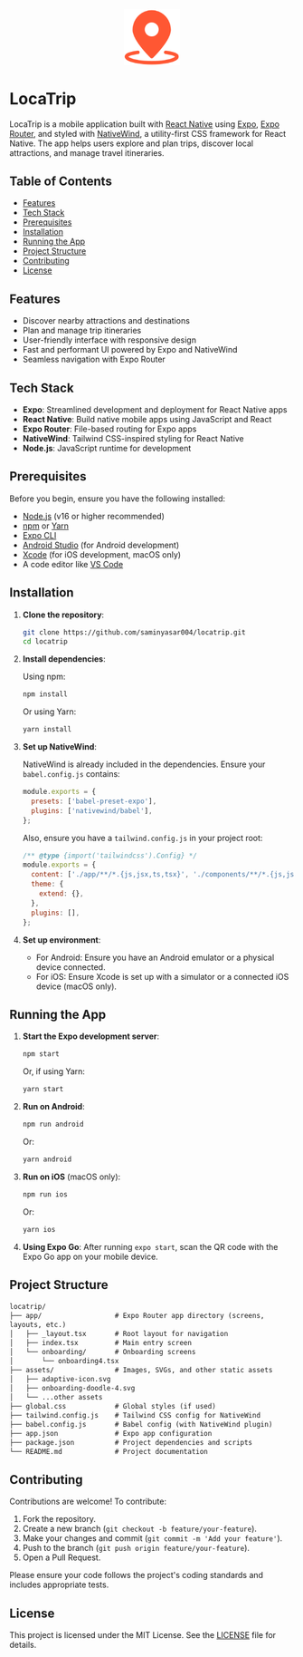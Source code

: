 <div align="center">
  <img src="./assets/locatrip.svg" alt="LocaTrip Logo" width="100"/>
</div>

# LocaTrip

LocaTrip is a mobile application built with [React Native](https://reactnative.dev/) using [Expo](https://expo.dev/), [Expo Router](https://expo.github.io/router/), and styled with [NativeWind](https://www.nativewind.dev/), a utility-first CSS framework for React Native. The app helps users explore and plan trips, discover local attractions, and manage travel itineraries.

## Table of Contents

- [Features](#features)
- [Tech Stack](#tech-stack)
- [Prerequisites](#prerequisites)
- [Installation](#installation)
- [Running the App](#running-the-app)
- [Project Structure](#project-structure)
- [Contributing](#contributing)
- [License](#license)

## Features

- Discover nearby attractions and destinations
- Plan and manage trip itineraries
- User-friendly interface with responsive design
- Fast and performant UI powered by Expo and NativeWind
- Seamless navigation with Expo Router

## Tech Stack

- **Expo**: Streamlined development and deployment for React Native apps
- **React Native**: Build native mobile apps using JavaScript and React
- **Expo Router**: File-based routing for Expo apps
- **NativeWind**: Tailwind CSS-inspired styling for React Native
- **Node.js**: JavaScript runtime for development

## Prerequisites

Before you begin, ensure you have the following installed:

- [Node.js](https://nodejs.org/) (v16 or higher recommended)
- [npm](https://www.npmjs.com/) or [Yarn](https://yarnpkg.com/)
- [Expo CLI](https://docs.expo.dev/get-started/installation/)
- [Android Studio](https://developer.android.com/studio) (for Android development)
- [Xcode](https://developer.apple.com/xcode/) (for iOS development, macOS only)
- A code editor like [VS Code](https://code.visualstudio.com/)

## Installation

1. **Clone the repository**:

   ```bash
   git clone https://github.com/saminyasar004/locatrip.git
   cd locatrip
   ```

2. **Install dependencies**:

   Using npm:

   ```bash
   npm install
   ```

   Or using Yarn:

   ```bash
   yarn install
   ```

3. **Set up NativeWind**:

   NativeWind is already included in the dependencies. Ensure your `babel.config.js` contains:

   ```js
   module.exports = {
     presets: ['babel-preset-expo'],
     plugins: ['nativewind/babel'],
   };
   ```

   Also, ensure you have a `tailwind.config.js` in your project root:

   ```js
   /** @type {import('tailwindcss').Config} */
   module.exports = {
     content: ['./app/**/*.{js,jsx,ts,tsx}', './components/**/*.{js,jsx,ts,tsx}'],
     theme: {
       extend: {},
     },
     plugins: [],
   };
   ```

4. **Set up environment**:
   - For Android: Ensure you have an Android emulator or a physical device connected.
   - For iOS: Ensure Xcode is set up with a simulator or a connected iOS device (macOS only).

## Running the App

1. **Start the Expo development server**:

   ```bash
   npm start
   ```

   Or, if using Yarn:

   ```bash
   yarn start
   ```

2. **Run on Android**:

   ```bash
   npm run android
   ```

   Or:

   ```bash
   yarn android
   ```

3. **Run on iOS** (macOS only):

   ```bash
   npm run ios
   ```

   Or:

   ```bash
   yarn ios
   ```

4. **Using Expo Go**:
   After running `expo start`, scan the QR code with the Expo Go app on your mobile device.

## Project Structure

```plaintext
locatrip/
├── app/                  # Expo Router app directory (screens, layouts, etc.)
│   ├── _layout.tsx       # Root layout for navigation
│   ├── index.tsx         # Main entry screen
│   └── onboarding/       # Onboarding screens
│       └── onboarding4.tsx
├── assets/               # Images, SVGs, and other static assets
│   ├── adaptive-icon.svg
│   ├── onboarding-doodle-4.svg
│   └── ...other assets
├── global.css            # Global styles (if used)
├── tailwind.config.js    # Tailwind CSS config for NativeWind
├── babel.config.js       # Babel config (with NativeWind plugin)
├── app.json              # Expo app configuration
├── package.json          # Project dependencies and scripts
└── README.md             # Project documentation
```

## Contributing

Contributions are welcome! To contribute:

1. Fork the repository.
2. Create a new branch (`git checkout -b feature/your-feature`).
3. Make your changes and commit (`git commit -m 'Add your feature'`).
4. Push to the branch (`git push origin feature/your-feature`).
5. Open a Pull Request.

Please ensure your code follows the project's coding standards and includes appropriate tests.

## License

This project is licensed under the MIT License. See the [LICENSE](LICENSE) file for details.
